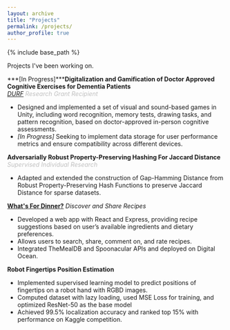```yaml
---
layout: archive
title: "Projects"
permalink: /projects/
author_profile: true
---
```


{% include base_path %}

Projects I've been working on.

***[In Progress]*****Digitalization and Gamification of Doctor Approved Cognitive Exercises for Dementia Patients**<br>
<span style="color:Silver">
    *[DURF](https://cas.nyu.edu/undergraduate-research/deans-undergraduate-research-fund/DURFG.html) Research Grant Recipient*
</span>
 - Designed and implemented a set of visual and sound-based games in Unity, including word recognition, memory tests, drawing tasks, and pattern recognition, based on doctor-approved in-person cognitive assessments.
 - *[In Progress]* Seeking to implement data storage for user performance metrics and ensure compatibility across different devices.

**Adversarially Robust Property-Preserving Hashing For Jaccard Distance**<br>
<span style="color:Silver">
    *Supervised Individual Research*
</span>
 - Adapted and extended the construction of Gap-Hamming Distance from Robust Property-Preserving Hash Functions to preserve Jaccard Distance for sparse datasets.

[**What's For Dinner?**](https://github.com/nancysun0415/final-project-what-s-for-dinner) *Discover and Share Recipes*
 - Developed a web app with React and Express, providing recipe suggestions based on user’s available ingredients and dietary preferences.
 - Allows users to search, share, comment on, and rate recipes.
 - Integrated TheMealDB and Spoonacular APIs and deployed on Digital Ocean.

**Robot Fingertips Position Estimation**
 - Implemented supervised learning model to predict positions of fingertips on a robot hand with RGBD images.
 - Computed dataset with lazy loading, used MSE Loss for training, and optimized ResNet-50 as the base model
 - Achieved 99.5% localization accuracy and ranked top 15% with performance on Kaggle competition.





